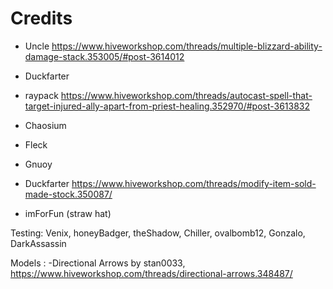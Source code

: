 # Credits

- Uncle
    https://www.hiveworkshop.com/threads/multiple-blizzard-ability-damage-stack.353005/#post-3614012
- Duckfarter
- raypack
    https://www.hiveworkshop.com/threads/autocast-spell-that-target-injured-ally-apart-from-priest-healing.352970/#post-3613832
- Chaosium
- Fleck
- Gnuoy
- Duckfarter
    https://www.hiveworkshop.com/threads/modify-item-sold-made-stock.350087/

- imForFun (straw hat)

Testing:
Venix, honeyBadger, theShadow, Chiller, ovalbomb12, Gonzalo, DarkAssassin

Models :
-Directional Arrows by stan0033, https://www.hiveworkshop.com/threads/directional-arrows.348487/
